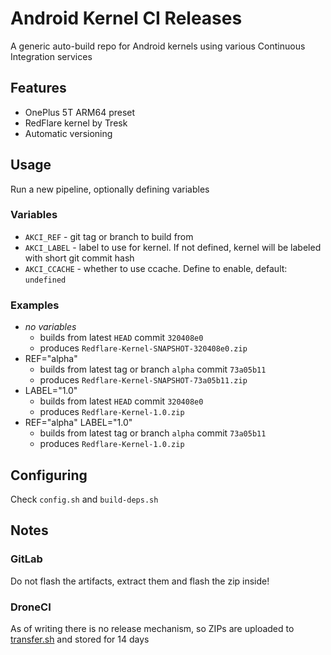 # Android Kernel CI Releases
A generic auto-build repo for Android kernels using various Continuous Integration services

## Features
* OnePlus 5T ARM64 preset
* RedFlare kernel by Tresk
* Automatic versioning

## Usage
Run a new pipeline, optionally defining variables
### Variables
* `AKCI_REF` - git tag or branch to build from
* `AKCI_LABEL` - label to use for kernel. If not defined, kernel will be labeled with short git commit hash
* `AKCI_CCACHE` - whether to use ccache. Define to enable, default: `undefined`
### Examples
* *no variables* 
    * builds from latest `HEAD` commit `320408e0`
    * produces `Redflare-Kernel-SNAPSHOT-320408e0.zip`
* REF="alpha"
    * builds from latest tag or branch `alpha` commit `73a05b11`
    * produces `Redflare-Kernel-SNAPSHOT-73a05b11.zip`
* LABEL="1.0"
    * builds from latest `HEAD` commit `320408e0`
    * produces `Redflare-Kernel-1.0.zip`
* REF="alpha" LABEL="1.0"
    * builds from latest tag or branch `alpha` commit `73a05b11`
    * produces `Redflare-Kernel-1.0.zip`

## Configuring
Check `config.sh` and `build-deps.sh`

## Notes
### GitLab
Do not flash the artifacts, extract them and flash the zip inside!
### DroneCI
As of writing there is no release mechanism, so ZIPs are uploaded to [transfer.sh](https://transfer.sh) and stored for 14 days
